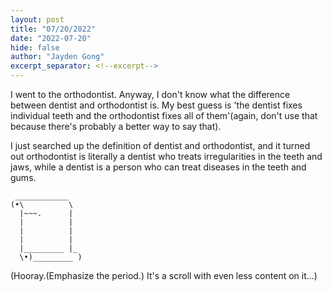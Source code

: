 ```yaml
---
layout: post
title: "07/20/2022"
date: "2022-07-20"
hide: false
author: "Jayden Gong"
excerpt_separator: <!--excerpt-->
---
```


I went to the orthodontist. Anyway, I don't know what the difference between dentist and orthodontist is. My best guess is 'the dentist fixes individual teeth and the orthodontist fixes all of them'(again, don't use that because there's probably a better way to say that).

I just searched up the definition of dentist and orthodontist, and it turned out orthodontist is literally a dentist who treats irregularities in the teeth and jaws, while a dentist is a person who can treat diseases in the teeth and gums.

```
 ____________
(•\          \
  |~~~.      |
  |          |
  |          |
  |          |
  |_________ |_
  \•)_________ )
```

(Hooray.(Emphasize the period.) It's a scroll with even less content on it...)

<!--excerpt-->
